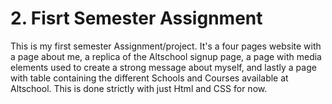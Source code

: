 # 2. Fisrt Semester Assignment
This is my first semester Assignment/project.
It's a four pages website with a page about me, a replica of the Altschool signup page, 
a page with media elements used to create a strong message about myself, 
and lastly a page with table containing the different Schools and Courses available at Altschool.
This is done strictly with just Html and CSS for now.
